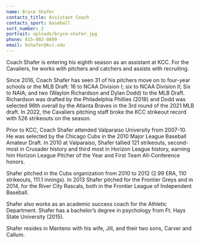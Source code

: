 ```yaml
---
name: Bryce Shafer
contacts_title: Assistant Coach
contacts_sport: baseball
sort_number: 2
portrait: uploads/bryce-shafer.jpg
phone: 815-802-8609
email: bshafer@kcc.edu
---
```

Coach Shafer is entering his eighth season as an assistant at KCC. For the Cavaliers, he works with pitchers and catchers and assists with recruiting.

Since 2016, Coach Shafer has seen 31 of his pitchers move on to four-year schools or the MLB Draft: 16 to NCAA Division I; six to NCAA Division II; Six to NAIA; and two (Waylon Richardson and Dylan Dodd) to the MLB Draft. Richardson was drafted by the Philadelphia Phillies (2018) and Dodd was selected 96th overall by the Atlanta Braves in the 3rd round of the 2021 MLB draft. In 2022, the Cavaliers pitching staff broke the KCC strikeout record with 526 strikeouts on the season.

Prior to KCC, Coach Shafer attended Valparaiso University from 2007-10. He was selected by the Chicago Cubs in the 2010 Major League Baseball Amateur Draft. In 2010 at Valparaiso, Shafer tallied 121 strikeouts, second-most in Crusader history and third m​ost in Horizon League history, earning him Horizon League Pitcher of the Year and First Team All-Conference honors.

Shafer pitched in the Cubs organization from 2010 to 2012 (2.99 ERA, 110 strikeouts, 111.1 innings). In 2013 Shafer pitched for the Frontier Greys and in 2014, for the River City Rascals, both in the Frontier League of Independent Baseball.

Shafer also works as an academic success coach for the Athletic Department. Shafer has a bachelor’s degree in psychology from Ft. Hays State University (2015).

Shafer resides in Manteno with his wife, Jill, and their two sons, Carver and Callum.